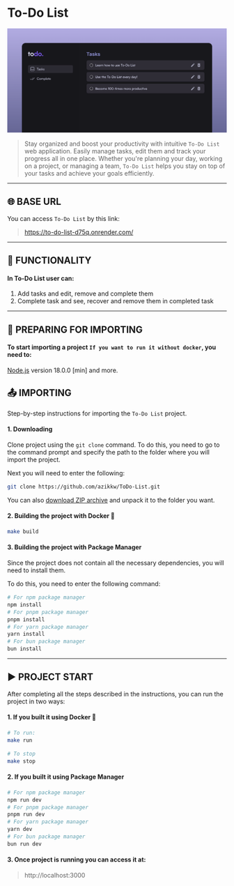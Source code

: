 # To-Do List

![Banner](/assets/images/readme-banner.png)

> Stay organized and boost your productivity with intuitive `To-Do List` web application. Easily manage tasks, edit them and track your progress all in one place. Whether you're planning your day, working on a project, or managing a team, `To-Do List` helps you stay on top of your tasks and achieve your goals efficiently.

---

## 🌐 BASE URL
You can access `To-Do List` by this link:
> https://to-do-list-d75q.onrender.com/

---

## 📱 FUNCTIONALITY
#### In To-Do List user can:
1. Add tasks and edit, remove and complete them
2. Complete task and see, recover and remove them in completed task

---

## 📝 PREPARING FOR IMPORTING
#### To start importing a project `If you want to run it without docker`, you need to:
[Node.js](https://nodejs.org/en) version 18.0.0 [min] and more.

## 📤 IMPORTING
Step-by-step instructions for importing the `To-Do List` project.

#### 1. Downloading

Clone project using the `git clone` command. To do this, you need to go to the command prompt and specify the path to the folder where you will import the project.

Next you will need to enter the following:
```bash
git clone https://github.com/azikkw/ToDo-List.git
```

You can also [download ZIP archive](https://github.com/azikkw/ToDo-List/archive/refs/heads/main.zip) and unpack it to the folder you want.

#### 2. Building the project with Docker 🐋
```bash
make build
```

#### 3. Building the project with Package Manager
Since the project does not contain all the necessary dependencies, you will need to install them.

To do this, you need to enter the following command:
```bash
# For npm package manager
npm install
# For pnpm package manager
pnpm install
# For yarn package manager
yarn install
# For bun package manager
bun install
```

---

## ▶️ PROJECT START

After completing all the steps described in the instructions, you can run the project in two ways:

#### 1. If you built it using Docker 🐋
```bash
# To run:
make run
```
```bash
# To stop
make stop
```

#### 2. If you built it using Package Manager
```bash
# For npm package manager
npm run dev
# For pnpm package manager
pnpm run dev
# For yarn package manager
yarn dev
# For bun package manager
bun run dev
```

#### 3. Once project is running you can access it at:
> http://localhost:3000
